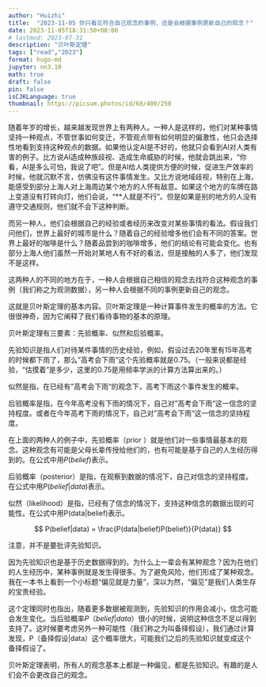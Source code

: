 ```yaml
---
author: "Huizhi"
title:  "2023-11-05 你只看见符合自己观念的事例，还是会根据事例更新自己的观念？" 
date: 2023-11-05T18:31:50+08:00 
# lastmod: 2023-07-31
description: "贝叶斯定理"
tags: ["read","2023"]
format: hugo-md
jupyter: nn3.10
math: true
draft: false
pin: false
isCJKLanguage: true
thumbnail: https://picsum.photos/id/68/400/250
---
```


随着年岁的增长，越来越发现世界上有两种人。一种人是这样的，他们对某种事情坚持一种观点，不管世事如何变迁，不管观点带有如何明显的偏激性，他只会选择性地看到支持这种观点的数据。如果他认定AI是不好的，他就只会看到AI对人类有害的例子。比方说AI造成种族歧视、造成生命威胁的时候，他就会跳出来，“你看，AI是多么可怕，我说了吧”。但是AI给人类提供方便的时候，促进生产效率的时候，他就沉默不言，仿佛没有这件事情发生。又比方说地域歧视，特别在上海，能感受到部分上海人对上海周边某个地方的人怀有敌意。如果这个地方的车牌在路上变道没有打转向灯，他们会说，“**人就是不行”。但是如果是别的地方的人没有遵守交通规则，他们就不会下这种判断。

而另一种人，他们会根据自己的经验或者经历来改变对某些事情的看法。假设我们问他们，世界上最好的城市是什么？随着自己的经验增多他们会有不同的答案。世界上最好的咖啡是什么？随着品尝到的咖啡增多，他们的结论有可能会变化。也有部分上海人他们虽然一开始对某地人有不好的看法，但是接触的人多了，他们发现不是这样。

这两种人的不同的地方在于，一种人会根据自己相信的观念去找符合这种观念的事例（我们称之为观测数据），另一种人会根据不同的事例更新自己的观念。

这就是贝叶斯定理的基本内容。贝叶斯定理是一种计算事件发生的概率的方法。它很很神奇，因为它阐释了我们看待事物的基本的原理。

贝叶斯定理有三要素：先验概率、似然和后验概率。

先验知识是指人们对待某件事情的历史经验，例如，假设过去20年里有15年高考的时候都下雨了，那么”高考会下雨“这个先验概率就是0.75。（一般来说都是经验，“估摸着”是多少，这里的0.75是用频率学派的计算方法算出来的。）

似然是指，在已经有”高考会下雨“的观念下，高考下雨这个事件发生的概率。

后验概率是指，在今年高考没有下雨的情况下，自己对”高考会下雨“这一信念的坚持程度。或者在今年高考下雨的情况下，自己对”高考会下雨“这一信念的坚持程度。

在上面的两种人的例子中，先验概率（prior ）就是他们对一些事情最基本的观念。这种观念有可能是父母长辈传授给他们的，也有可能是基于自己的人生经历得到的。在公式中用$P(belief)$表示。

后验概率（posterior）是指，在观察到数据的情况下，自己对信念的坚持程度。在公式中用$P(belief|data)$表示。

似然（likelihood）是指，已经有了信念的情况下，支持这种信念的数据出现的可能性。在公式中用P(data|belief)表示。

$$
P(belief|data) = \frac{P(data|belief)P(belief)}{P(data)}
$$

注意，并不是要批评先验知识。

因为先验知识也是基于历史数据得到的。为什么上一辈会有某种观念？因为在他们的人生经历中，某种事例就是发生得很多。为了避免风险，他们形成了某种观念。我在一本书上看到一个小标题“偏见就是力量”，深以为然，“偏见”是我们人类生存的宝贵经验。

这个定理同时也指出，随着更多数据被观测到，先验知识的作用会减小，信念可能会发生变化。当后验概率$P（belief|data）$很小的时候，说明这种信念不足以得到支持了。这时候要考虑另外一种可能性（我们称之为叫备择假设），我们通过计算发现，P（备择假设|data）这个概率很大，可能我们之后的先验知识就变成这个备择假设了。

贝叶斯定理表明，所有人的观念基本上都是一种偏见，都是先验知识。有趣的是人们会不会更改自己的观念。